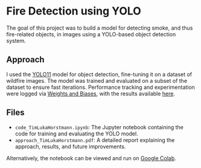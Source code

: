 # Fire Detection using YOLO

The goal of this project was to build a model for detecting smoke, and thus fire-related objects, in images using a YOLO-based object detection system.

## Approach
I used the [YOLO11](https://github.com/ultralytics/ultralytics) model for object detection, fine-tuning it on a dataset of wildfire images. The model was trained and evaluated on a subset of the dataset to ensure fast iterations. Performance tracking and experimentation were logged via [Weights and Biases](https://wandb.ai/), with the results available [here](https://wandb.ai/tlh45/HIParis).

## Files
- `code_TimLukaHorstmann.ipynb`: The Jupyter notebook containing the code for training and evaluating the YOLO model.
- `approach_TimLukaHorstmann.pdf`: A detailed report explaining the approach, results, and future improvements.

Alternatively, the notebook can be viewed and run on [Google Colab](https://colab.research.google.com/drive/1YHZ3t1HF2IgCF74kVfxOS4Bm1fEzCCi0?usp=sharing).
